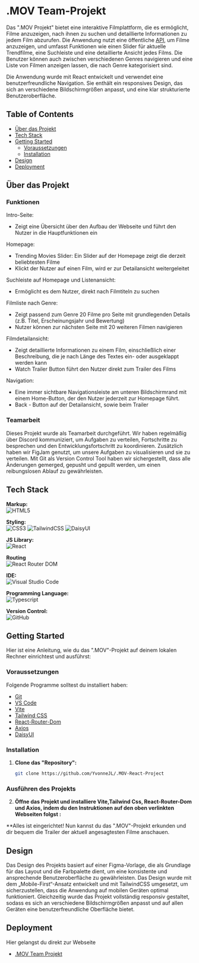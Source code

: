 # .MOV Team-Projekt


Das ".MOV Projekt" bietet eine interaktive Filmplattform, die es ermöglicht, Filme anzuzeigen, nach ihnen zu suchen und detaillierte Informationen zu jedem Film abzurufen. Die Anwendung nutzt eine öffentliche [API](https://developer.themoviedb.org/reference/intro/getting-started), um Filme anzuzeigen, und umfasst Funktionen wie einen Slider für aktuelle Trendfilme, eine Suchleiste und eine detaillierte Ansicht jedes Films. Die Benutzer können auch zwischen verschiedenen Genres navigieren und eine Liste von Filmen anzeigen lassen, die nach Genre kategorisiert sind.

Die Anwendung wurde mit React entwickelt und verwendet eine benutzerfreundliche Navigation. Sie enthält ein responsives Design, das sich an verschiedene Bildschirmgrößen anpasst, und eine klar strukturierte Benutzeroberfläche.

## Table of Contents 

- [Über das Projekt](#über-das-projekt)
- [Tech Stack](#tech-stack)
- [Getting Started](#getting-started)
  - [Voraussetzungen](#voraussetzungen)
  - [Installation](#installation)
- [Design](#design)
- [Deployment](#deployment)

## Über das Projekt


### Funktionen

Intro-Seite:
- Zeigt eine Übersicht über den Aufbau der Webseite und führt den Nutzer in die Hauptfunktionen ein

Homepage:
- Trending Movies Slider: Ein Slider auf der Homepage zeigt die derzeit beliebtesten Filme
- Klickt der Nutzer auf einen Film, wird er zur Detailansicht weitergeleitet

Suchleiste auf Homepage und Listenansicht: 
- Ermöglicht es dem Nutzer, direkt nach Filmtiteln zu suchen

Filmliste nach Genre: 
- Zeigt passend zum Genre 20 Filme pro Seite mit grundlegenden Details (z.B. Titel, Erscheinungsjahr und Bewertung)
- Nutzer können zur nächsten Seite mit 20 weiteren Filmen navigieren

Filmdetailansicht:
- Zeigt detaillierte Informationen zu einem Film, einschließlich einer Beschreibung, die je nach Länge des Textes ein- oder ausgeklappt werden kann
- Watch Trailer Button führt den Nutzer direkt zum Trailer des Films

Navigation:
- Eine immer sichtbare Navigationsleiste am unteren Bildschirmrand mit einem Home-Button, der den Nutzer jederzeit zur Homepage führt.
- Back - Button auf der Detailansicht, sowie beim Trailer

### Teamarbeit
Dieses Projekt wurde als Teamarbeit durchgeführt. Wir haben regelmäßig über Discord kommuniziert, um Aufgaben zu verteilen, Fortschritte zu besprechen und den Entwicklungsfortschritt zu koordinieren. Zusätzlich haben wir FigJam genutzt, um unsere Aufgaben zu visualisieren und sie zu verteilen. Mit Git als Version Control Tool haben wir sichergestellt, dass alle Änderungen gemerged, gepusht und gepullt werden, um einen reibungslosen Ablauf zu gewährleisten.

## Tech Stack

**Markup:**  
![HTML5](https://img.shields.io/badge/html5-%23E34F26.svg?style=for-the-badge&logo=html5&logoColor=white)  

**Styling:**<br/>
![CSS3](https://img.shields.io/badge/css3-%231572B6.svg?style=for-the-badge&logo=css3&logoColor=white)
![TailwindCSS](https://img.shields.io/badge/tailwindcss-%2338B2AC.svg?style=for-the-badge&logo=tailwind-css&logoColor=white) 
![DaisyUI](https://img.shields.io/badge/daisyUI-%233B82F6.svg?style=for-the-badge&logo=daisyui&logoColor=white)

**JS Library:**<br/>
![React](https://img.shields.io/badge/React-%2361DAFB.svg?style=for-the-badge&logo=react&logoColor=white)

**Routing**<br/>
![React Router DOM](https://img.shields.io/badge/React_Router_DOM-%23CA4245.svg?style=for-the-badge&logo=react-router&logoColor=white)

**IDE:**  
![Visual Studio Code](https://img.shields.io/badge/Visual%20Studio%20Code-0078d7.svg?style=for-the-badge&logo=visual-studio-code&logoColor=white)  

**Programming Language:**<br/>
![Typescript](https://shields.io/badge/TypeScript-3178C6?logo=TypeScript&logoColor=FFF&style=flat-square)

**Version Control:**  
![GitHub](https://img.shields.io/badge/github-%23121011.svg?style=for-the-badge&logo=github&logoColor=white)  


## Getting Started

Hier ist eine Anleitung, wie du das ".MOV"-Projekt auf deinem lokalen Rechner einrichtest und ausführst:

### Voraussetzungen

Folgende Programme solltest du installiert haben:

- [Git](https://git-scm.com/)
- [VS Code](https://code.visualstudio.com/download)
- [Vite](https://v5.vite.dev/guide/)
- [Tailwind CSS](https://tailwindcss.com/docs/installation/using-vite)
- [React-Router-Dom](https://reactrouter.com/start/library/installation)
- [Axios](https://axios-http.com/docs/intro)
- [DaisyUI](https://daisyui.com/docs/install/)

### Installation

1. **Clone das "Repository":**
   ```bash
   git clone https://github.com/YvonneJL/.MOV-React-Project
   ```

### Ausführen des Projekts

2. **Öffne das Projekt und installiere Vite,Tailwind Css, React-Router-Dom und Axios, indem du den Instruktionen auf den oben verlinkten Webseiten folgst :**
 
**Alles ist eingerichtet! Nun kannst du das ".MOV"-Projekt erkunden und dir bequem die Trailer der aktuell angesagtesten Filme anschauen.

## Design

Das Design des Projekts basiert auf einer Figma-Vorlage, die als Grundlage für das Layout und die Farbpalette dient, um eine konsistente und ansprechende Benutzeroberfläche zu gewährleisten. Das Design wurde mit dem „Mobile-First“-Ansatz entwickelt und mit TailwindCSS umgesetzt, um sicherzustellen, dass die Anwendung auf mobilen Geräten optimal funktioniert. Gleichzeitig wurde das Projekt vollständig responsiv gestaltet, sodass es sich an verschiedene Bildschirmgrößen anpasst und auf allen Geräten eine benutzerfreundliche Oberfläche bietet.

## Deployment

Hier gelangst du direkt zur Webseite
- [.MOV Team Projekt](https://mov-react-project.vercel.app/)




